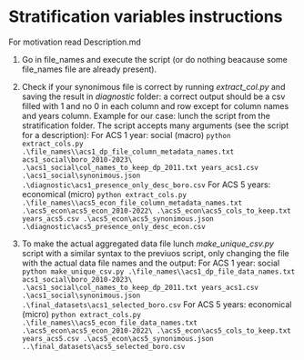 # Stratification variables instructions

For motivation read Description.md

1) Go in file_names and execute the script (or do nothing beacause some file_names file are already present).
2) Check if your synonimous file is correct by running *extract_col.py* and saving the result in *diagnostic* folder: a correct output should be a csv filled with 1 and no 0 in each column and row except for column names and years column.
Example for our case: lunch the script from the stratification folder.
The script accepts many arguments (see the script for a description):
For ACS 1 year: social (macro)
```python extract_cols.py .\file_names\\acs1_dp_file_column_metadata_names.txt acs1_social\boro_2010-2023\ .\acs1_social\col_names_to_keep_dp_2011.txt years_acs1.csv .\acs1_social\synonimous.json .\diagnostic\acs1_presence_only_desc_boro.csv```
For ACS 5 years: economical (micro)
```python extract_cols.py .\file_names\\acs5_econ_file_column_metadata_names.txt .\acs5_econ\acs5_econ_2010-2022\ .\acs5_econ\acs5_cols_to_keep.txt years_acs5.csv .\acs5_econ\acs5_synonimous.json .\diagnostic\acs5_presence_only_desc_econ.csv```


3) To make the actual aggregated data file lunch *make_unique_csv.py* script with a similar syntax to the previuos script, only changing the file with the actual data file names and the output:
For ACS 1 year: social
```python make_unique_csv.py .\file_names\\acs1_dp_file_data_names.txt acs1_social\boro_2010-2023\ .\acs1_social\col_names_to_keep_dp_2011.txt years_acs1.csv .\acs1_social\synonimous.json .\final_datasets\acs1_selected_boro.csv```
For ACS 5 years: economical (micro)
```python extract_cols.py .\file_names\\acs5_econ_file_data_names.txt .\acs5_econ\acs5_econ_2010-2022\ .\acs5_econ\acs5_cols_to_keep.txt years_acs5.csv .\acs5_econ\acs5_synonimous.json ..\final_datasets\acs5_selected_boro.csv```
